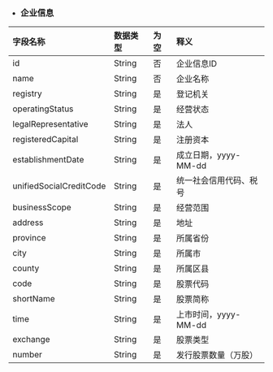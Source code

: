 * ### 企业信息

| 字段名称 | 数据类型 | 为空 | 释义 |
| :--- | :--- | :--- | :--- |
| id | String | 否 | 企业信息ID |
| name | String | 否 | 企业名称 |
| registry | String | 是 | 登记机关 |
| operatingStatus | String | 是 | 经营状态 |
| legalRepresentative | String | 是 | 法人 |
| registeredCapital | String | 是 | 注册资本 |
| establishmentDate | String | 是 | 成立日期，yyyy-MM-dd |
| unifiedSocialCreditCode | String | 是 | 统一社会信用代码、税号 |
| businessScope | String | 是 | 经营范围 |
| address | String | 是 | 地址 |
| province | String | 是 | 所属省份 |
| city | String | 是 | 所属市 |
| county | String | 是 | 所属区县 |
| code | String | 是 | 股票代码 |
| shortName | String | 是 | 股票简称 |
| time | String | 是 | 上市时间，yyyy-MM-dd |
| exchange | String | 是 | 股票类型 |
| number | String | 是 | 发行股票数量（万股） |



